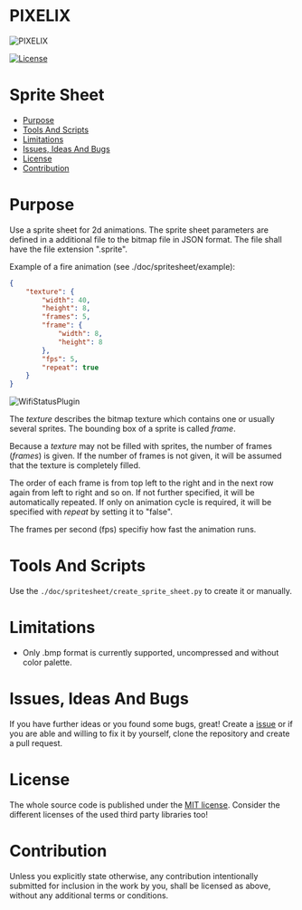# PIXELIX <!-- omit in toc -->
![PIXELIX](./images/LogoBlack.png)

[![License](https://img.shields.io/badge/license-MIT-blue.svg)](http://choosealicense.com/licenses/mit/)

# Sprite Sheet <!-- omit in toc -->

* [Purpose](#purpose)
* [Tools And Scripts](#tools-and-scripts)
* [Limitations](#limitations)
* [Issues, Ideas And Bugs](#issues-ideas-and-bugs)
* [License](#license)
* [Contribution](#contribution)

# Purpose
Use a sprite sheet for 2d animations.
The sprite sheet parameters are defined in a additional file to the bitmap file in JSON format. The file shall have the file extension ".sprite".

Example of a fire animation (see ./doc/spritesheet/example):
```json
{
    "texture": {
        "width": 40,
        "height": 8,
        "frames": 5,
        "frame": {
            "width": 8,
            "height": 8
        },
        "fps": 5,
        "repeat": true
    }
}
```

![WifiStatusPlugin](./spritesheet/example/fire.jpg)

The *texture* describes the bitmap texture which contains one or usually several sprites. The bounding box of a sprite is called *frame*.

Because a *texture* may not be filled with sprites, the number of frames (*frames*) is given. If the number of frames is not given, it will be assumed that the texture is completely filled.

The order of each frame is from top left to the right and in the next row again from left to right and so on. If not further specified, it will be automatically repeated. If only on animation cycle is required, it will be specified with *repeat* by setting it to "false".

The frames per second (fps) specifiy how fast the animation runs.

# Tools And Scripts

Use the ```./doc/spritesheet/create_sprite_sheet.py``` to create it or manually.

# Limitations

* Only .bmp format is currently supported, uncompressed and without color palette.

# Issues, Ideas And Bugs
If you have further ideas or you found some bugs, great! Create a [issue](https://github.com/BlueAndi/esp-rgb-led-matrix/issues) or if you are able and willing to fix it by yourself, clone the repository and create a pull request.

# License
The whole source code is published under the [MIT license](http://choosealicense.com/licenses/mit/).
Consider the different licenses of the used third party libraries too!

# Contribution
Unless you explicitly state otherwise, any contribution intentionally submitted for inclusion in the work by you, shall be licensed as above, without any
additional terms or conditions.
